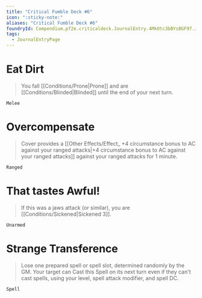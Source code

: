 ```yaml
---
title: "Critical Fumble Deck #6"
icon: ":sticky-note:"
aliases: "Critical Fumble Deck #6"
foundryId: Compendium.pf2e.criticaldeck.JournalEntry.4MkOtc3bBYsBGF97.JournalEntryPage.q3wbDpopfALf7tJr
tags:
  - JournalEntryPage
---
```

# Eat Dirt

> You fall [[Conditions/Prone|Prone]] and are [[Conditions/Blinded|Blinded]] until the end of your next turn.

`Melee`

# Overcompensate

> Cover provides a [[Other Effects/Effect_ +4 circumstance bonus to AC against your ranged attacks|+4 circumstance bonus to AC against your ranged attacks]] against your ranged attacks for 1 minute.

`Ranged`

# That tastes Awful!

> If this was a jaws attack (or similar), you are [[Conditions/Sickened|Sickened 3]].

`Unarmed`

# Strange Transference

> Lose one prepared spell or spell slot, determined randomly by the GM. Your target can Cast this Spell on its next turn even if they can't cast spells, using your level, spell attack modifier, and spell DC.

`Spell`